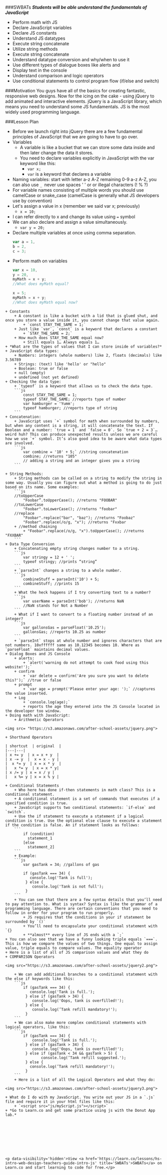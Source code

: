###SWBATs
***Students will be able understand the fundamentals of JavaScript***
+ Perform math with JS
+ Declare JavaScript variables
+ Declare JS constants
+ Understand JS datatypes
+ Execute string concatenate
+ Utilize string methods
+ Execute string concatenate
+ Understand datatype conversion and why/when to use it
+ Use different types of dialogue boxes like alerts and
+ Display text in the console
+ Understand comparison and logic operators
+ Use conditional statements to control program flow (if/else and switch)


###Motivation
You guys have all of the basics for creating fantastic, responsive web designs. Now for the icing on the cake - using jQuery to add animated and interactive elements. jQuery is a JavaScript library, which means you need to understand some JS fundamentals. JS is the most widely used programming language. 

###Lesson Plan
+ Before we launch right into jQuery there are a few fundamental principles of JavaScript that we are going to have to go over.
+ Variables
	+ A variable is like a bucket that we can store some data inside and then later change the data it stores.
	+ You need to declare variables explicitly in JavaScript with the var keyword like this:
		+ `var x;` 
		+ `var` is a keyword that declares a variable
+ Naming variables: start with letter a-z A-Z remaining 0-9 a-z A-Z, you can also use `_ `never use spaces ' ' or or illegal characters (! % ?)
+ For variable names consisting of multiple words you should use camelCase or snake_case (camelCase is generally what JS developers use by convention)
+ Let's assign a value in x (remember we said var x; previously)
	+ `x = 10;`
+ I can refer directly to x and change its value using `=` symbol
+ We can also declare and assign a value simultaneously.
	+ `var y = 20;`
+ Declare multiple variables at once using comma separation.
	```js
	var a = 1,
	b = 2, 
	c = 3;
	```
+ Perform math on variables
	```js
	var x = 10, 
	y = 20,
	myMath = x + y;
	//What does myMath equal? 

	x = 5;
	myMath = x + y;
	//What does myMath equal now?
```
+ Constants
	+ A constant is like a bucket with a lid that is glued shut, and once you store a value inside it, you cannot change that value again.
		+ `const STAY_THE_SAME = 1;`
	+ Just like `var`, `const` is a keyword that declares a constant
		+ `STAY_THE_SAME = 2;`
	+ How much does STAY_THE_SAME equal now?
		+ Still equals 1… Always equals 1…
+ *What are the types of values that I can store inside of variables?*
+ JavaScript data types:
	+ Numbers: integers (whole numbers) like 2, floats (decimals) like 3.56789
	+ Strings: (text) like 'hello' or "hello"
	+ Boolean: true or false
	+ null (empty)
	+ undefined (not yet defined)
+ Checking the data type:
	+ `typeof` is a keyword that allows us to check the data type.
	```js
		const STAY_THE_SAME = 1;
		typeof STAY_THE_SAME; //reports type of number 
		var hamburger = 'Yumm';
		typeof hamburger; //reports type of string
	```
+ Concatenation:
	+ JavaScript uses `+` symbol for math when surrounded by numbers, but when any content is a string, it will concatenate the text. If Boolean and a number: `true = 1` and `false = 0`. So `true + 2 = 3`… weird huh? This can produce unexpected results unless we are careful how we use `+` symbol. It’s also good idea to be aware what data types are involved.
	```js
		var combine = '10' + 5;` //string concatenation
		combine; //returns "105"
		// adding a string and an integer gives you a string
	```

+ String Methods:
	+ String methods can be called on a string to modify the string in some way. Usually you can figure out what a method is going to do just based on its name. Some examples:
	```js
	//toUpperCase
		"Foobar”.toUpperCase(); //returns "FOOBAR"
	//toLowerCase
		"Foobar".toLowerCase(); //returns "foobar"
	//replace
		"Foobar".replace("bar", "baz"); //returns "Foobaz"
		"Foobar".replace(/o/g, "x"); //returns "Fxxbar
	+ //method chaining
		+ "Foobar".replace(/o/g, "x").toUpperCase(); //returns "FXXBAR"
	```
+ Data Type Conversion
	+ Concatenating empty string changes number to a string.
	```js
		var stringy = 12 + ' ';
		typeof stringy; //prints “string”
	```
	+ `parseInt` changes a string to a whole number.
	```js
		combineStuff = parseInt('10') + 5;
		combineStuff; //prints 15
	```
	+ What the heck happens if I try converting text to a number?
	```js
		var userName = parseInt('bob'); //returns NaN
		//NaN stands for Not a Number
	```
	+ What if I want to convert to a floating number instead of an integer?
	```js
		var gallonsGas = parseFloat('10.25');
		gallonsGas; //reports 10.25 as number
	```
	+ `parseInt` stops at whole number and ignores characters that are not numbers. 10xffffff same as 10.12345 becomes 10. Where as `parseFloat` maintains decimal values.
+ Dialog Boxes and JS Console
	+ alerts:
		+ `alert('warning do not attempt to cook food using this website!');`
	+ confirm
		+ `var delete = confirm('Are you sure you want to delete this?');` //true or false
	+ prompt
		+ `var age = prompt('Please enter your age: ');` //captures the value inserted.
	+ Log
		+ `console.log(age);` 
		+ reports the age they entered into the JS Console located in the developer too window.
+ Doing math with JavaScript: 
	+ Arithmetic Operators

<img src= "https://s3.amazonaws.com/after-school-assets/jquery.png">

+ Shorthand Operators

| shortcut  | original  | 
|---|---|
| x += y  | x = x + y  | 
| x -= y  |  x = x - y | 
|  x *= y  | x = x * y  |
|	x *= y	| x = x * y|
| x /= y | x = x / y |
|	x %= y | x = x % y | 

+ Conditional Statements
	+ Who here has done if-then statements in math class? This is a conditional statement.
	+ A conditional statement is a set of commands that executes if a specified condition is true. 
	+ JavaScript supports two conditional statements: `if-else` and `switch`.
	+ Use the if statement to execute a statement if a logical condition is true. Use the optional else clause to execute a statement if the condition is false. An if statement looks as follows:
	```
		if (condition)
		  statement_1
		[else
		  statement_2]
	```
	+ Example:
	```js
		var gasTank = 34; //gallons of gas

		if (gasTank === 34) {
		   console.log('Tank is full');
		 } else {
		    console.log('Tank is not full');
		 }
	```
	+ You can see that there are a few syntax details that you’ll need to pay attention to. What is syntax? Syntax is like the grammar of a programming language. There are certain conventions that you need to follow in order for your program to run properly.
		+ JS requires that the conditions in your if statement be surrounded by `()`
		+ You’ll need to encapsulate your conditional statement with `{}
		+ **almost** every line of JS ends with a `;`
+ You can also see that we have a funny looking triple equals `===`. This is how we compare the values of two things. One equal to assign value, triple equals to compare values. The equality operator
+ Here is a list of all of JS comparison values and what they do
+ COMPARISON Operators

<img src="https://s3.amazonaws.com/after-school-assets/jquery2.png">

	+ We can add additional branches to a conditional statement with the else if keywords like this:
	```js
		if (gasTank === 34) {
		   console.log('Tank is full.');
		 } else if (gasTank > 34) {
		    console.log('Oops, tank is overfilled!');
		 } else {
		  	console.log(’Tank refill mandatory!');
		 }
	```
	+ We can also make more complex conditional statements with logical operators, like this:
	```js
		if (gasTank === 34) {
		    console.log('Tank is full.');
		 } else if (gasTank > 34) {
		    console.log('Oops, tank is overfilled!');
		 } else if (gasTank < 34 && gasTank > 5) {
		 		console.log(’Tank refill suggested.');
		 } else {
		   console.log(’Tank refill mandatory!');
		 }
	```
	+ Here is a list of all the Logical Operators and what they do:

<img src="https://s3.amazonaws.com/after-school-assets/jquery3.png">

+ What do I do with my JavaScript. You write out your JS in a `.js` file and require it in your html files like this:
	+ `<script src="js/myScript.js"></script>`
+ *Go to Learn.co and get some practice using js with the Donut App lab.*









<p data-visibility='hidden'>View <a href='https://learn.co/lessons/hs-intro-web-design-teachers-guide-intro-js' title='SWBATs'>SWBATs</a> on Learn.co and start learning to code for free.</p>
